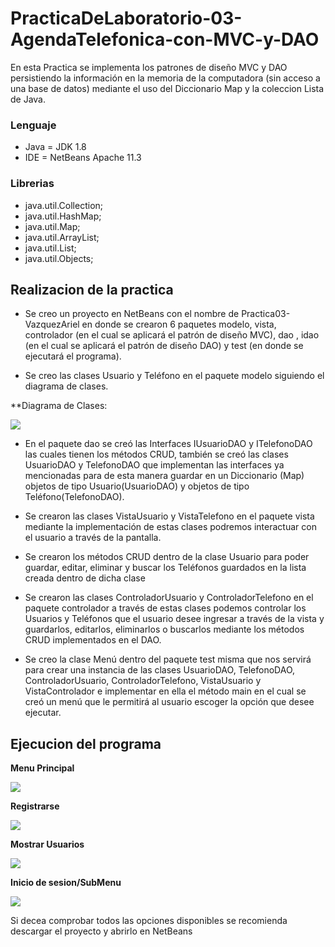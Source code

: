 # PracticaDeLaboratorio-03-AgendaTelefonica-con-MVC-y-DAO

En esta Practica se implementa los patrones de diseño MVC y DAO persistiendo la información en la memoria de la computadora (sin acceso a una base de datos) mediante el uso del Diccionario Map y la coleccion Lista de Java.

### Lenguaje

+ Java = JDK 1.8
+ IDE = NetBeans Apache 11.3

### Librerias

+ java.util.Collection;
+ java.util.HashMap;
+ java.util.Map;
+ java.util.ArrayList;
+ java.util.List;
+ java.util.Objects;

## Realizacion de la practica

+ Se creo un proyecto en NetBeans con el nombre de Practica03-VazquezAriel en donde se crearon 6 paquetes modelo, vista, controlador (en el cual se aplicará el patrón de diseño MVC), dao , idao (en el cual se aplicará el patrón de diseño DAO) y test (en donde se ejecutará el programa).

+ Se creo las clases Usuario y Teléfono en el paquete modelo siguiendo el diagrama de clases.

**Diagrama de Clases:

![](https://github.com/VazquezAriel/PracticaDeLaboratorio-03-AgendaTelefonica-con-MVC-y-DAO/blob/master/Diagrama%20de%20Clases.jpeg)
+ En el paquete dao se creó las Interfaces IUsuarioDAO y ITelefonoDAO las cuales tienen los métodos CRUD, también se creó las clases UsuarioDAO y TelefonoDAO que implementan las interfaces ya mencionadas para de esta manera guardar en un Diccionario (Map) objetos de tipo Usuario(UsuarioDAO) y objetos de tipo Teléfono(TelefonoDAO).

+ Se crearon las clases VistaUsuario y VistaTelefono en el paquete vista mediante la implementación de estas clases podremos interactuar con el usuario a través de la pantalla.

+ Se crearon los métodos CRUD dentro de la clase Usuario para poder guardar, editar, eliminar y buscar los Teléfonos guardados en la lista creada dentro de dicha clase

+ Se crearon las clases ControladorUsuario y ControladorTelefono en el paquete controlador a través de estas clases podemos controlar los Usuarios y Teléfonos que el usuario desee ingresar a través de la vista y guardarlos, editarlos,  eliminarlos o buscarlos mediante los métodos CRUD implementados en el DAO. 

+ Se creo la clase Menú dentro del paquete test misma que nos servirá para crear una instancia de las clases UsuarioDAO, TelefonoDAO, ControladorUsuario, ControladorTelefono, VistaUsuario y VistaControlador  e implementar en ella el método main en el cual se creó un menú que le permitirá al usuario escoger la opción que desee ejecutar.

## Ejecucion del programa

**Menu Principal**

![](https://github.com/VazquezAriel/PracticaDeLaboratorio-03-AgendaTelefonica-con-MVC-y-DAO/blob/master/Menu%20Principal.jpeg)

**Registrarse**

![](https://github.com/VazquezAriel/PracticaDeLaboratorio-03-AgendaTelefonica-con-MVC-y-DAO/blob/master/Registro.jpeg)

**Mostrar Usuarios**

![](https://github.com/VazquezAriel/PracticaDeLaboratorio-03-AgendaTelefonica-con-MVC-y-DAO/blob/master/Usuarios%20Registrados.jpeg)

**Inicio de sesion/SubMenu**

![](https://github.com/VazquezAriel/PracticaDeLaboratorio-03-AgendaTelefonica-con-MVC-y-DAO/blob/master/Inicio%20de%20sesion.jpeg)

Si decea comprobar todos las opciones disponibles se recomienda descargar el proyecto y abrirlo en NetBeans
